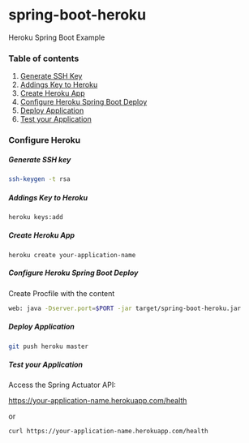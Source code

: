 # spring-boot-heroku
Heroku Spring Boot Example

### Table of contents
1. [Generate SSH Key](#generate-ssh-key)
1. [Addings Key to Heroku](#addings-key-to-heroku)
1. [Create Heroku App](#create-heroku-app)
1. [Configure Heroku Spring Boot Deploy](#configure-heroku-spring-boot-deploy)
1. [Deploy Application](#deploy-application)
1. [Test your Application](#test-your-application)




### Configure Heroku

##### Generate SSH key
```sh
ssh-keygen -t rsa
```

##### Addings Key to Heroku
```sh
heroku keys:add
```

##### Create Heroku App
```
heroku create your-application-name
```

##### Configure Heroku Spring Boot Deploy

Create Procfile with the content

```sh
web: java -Dserver.port=$PORT -jar target/spring-boot-heroku.jar
```

##### Deploy Application
```sh
git push heroku master
```

##### Test your Application

Access the Spring Actuator API:

https://your-application-name.herokuapp.com/health

or
```sh
curl https://your-application-name.herokuapp.com/health
```
